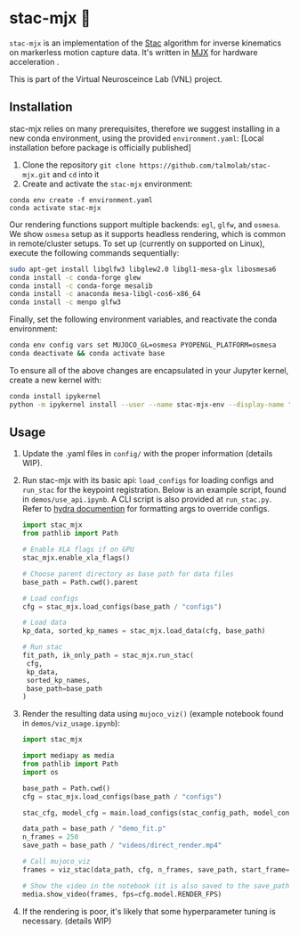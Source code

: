 # stac-mjx :rat:
`stac-mjx` is an implementation of the [Stac](https://ieeexplore.ieee.org/document/7030016) algorithm for inverse kinematics on markerless motion capture data. It's written in [MJX](https://mujoco.readthedocs.io/en/stable/mjx.html) for hardware acceleration . 

This is part of the Virtual Neurosceince Lab (VNL) project.

## Installation
stac-mjx relies on many prerequisites, therefore we suggest installing in a new conda environment, using the provided `environment.yaml`:
[Local installation before package is officially published]
1. Clone the repository `git clone https://github.com/talmolab/stac-mjx.git` and `cd` into it
2. Create and activate the `stac-mjx` environment:

```
conda env create -f environment.yaml
conda activate stac-mjx
```

Our rendering functions support multiple backends: `egl`, `glfw`, and `osmesa`. We show `osmesa` setup as it supports headless rendering, which is common in remote/cluster setups. To set up (currently on supported on Linux), execute the following commands sequentially:
   ```bash
   sudo apt-get install libglfw3 libglew2.0 libgl1-mesa-glx libosmesa6 
   conda install -c conda-forge glew 
   conda install -c conda-forge mesalib 
   conda install -c anaconda mesa-libgl-cos6-x86_64 
   conda install -c menpo glfw3
   ```
   Finally, set the following environment variables, and reactivate the conda environment:
   ```bash
   conda env config vars set MUJOCO_GL=osmesa PYOPENGL_PLATFORM=osmesa
   conda deactivate && conda activate base
   ```
   To ensure all of the above changes are encapsulated in your Jupyter kernel, create a new kernel with:
   ```bash
   conda install ipykernel
   python -m ipykernel install --user --name stac-mjx-env --display-name "Python (stac-mjx-env)"
   ```
   
## Usage
1. Update the .yaml files in `config/` with the proper information (details WIP).

2. Run stac-mjx with its basic api: `load_configs` for loading configs and `run_stac` for the keypoint registration. Below is an example script, found in `demos/use_api.ipynb`. A CLI script is also provided at `run_stac.py`. Refer to [hydra documention](https://hydra.cc/docs/advanced/override_grammar/basic/) for formatting args to override configs.

   ```python
   import stac_mjx 
   from pathlib import Path

   # Enable XLA flags if on GPU
   stac_mjx.enable_xla_flags()

   # Choose parent directory as base path for data files
   base_path = Path.cwd().parent

   # Load configs
   cfg = stac_mjx.load_configs(base_path / "configs")

   # Load data
   kp_data, sorted_kp_names = stac_mjx.load_data(cfg, base_path)

   # Run stac
   fit_path, ik_only_path = stac_mjx.run_stac(
    cfg,
    kp_data, 
    sorted_kp_names, 
    base_path=base_path
   )
   ```

3. Render the resulting data using `mujoco_viz()` (example notebook found in `demos/viz_usage.ipynb`):
   ```python
   import stac_mjx

   import mediapy as media
   from pathlib import Path
   import os

   base_path = Path.cwd()
   cfg = stac_mjx.load_configs(base_path / "configs")

   stac_cfg, model_cfg = main.load_configs(stac_config_path, model_config_path)

   data_path = base_path / "demo_fit.p"
   n_frames = 250
   save_path = base_path / "videos/direct_render.mp4"

   # Call mujoco_viz
   frames = viz_stac(data_path, cfg, n_frames, save_path, start_frame=0, camera="close_profile", base_path=Path.cwd().parent)

   # Show the video in the notebook (it is also saved to the save_path)
   media.show_video(frames, fps=cfg.model.RENDER_FPS)
   ```
   
4. If the rendering is poor, it's likely that some hyperparameter tuning is necessary. (details WIP)